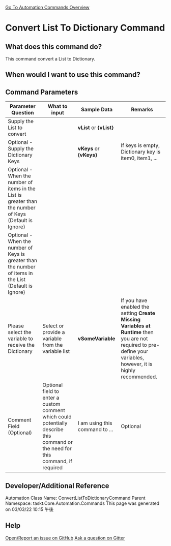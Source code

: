 <!--TITLE: Convert List To Dictionary Command -->
<!-- SUBTITLE: a command in the List Commands group. -->
[Go To Automation Commands Overview](/automation-commands.md)


# Convert List To Dictionary Command


## What does this command do?
This command convert a List to Dictionary.


## When would I want to use this command?



## Command Parameters
| Parameter Question   	| What to input  	|  Sample Data 	| Remarks  	|
| ---                    | ---               | ---           | ---       |
|Supply the List to convert||**vList** or **{vList}**||
|Optional - Supply the Dictionary Keys||**vKeys** or **{vKeys}**|If keys is empty, Dictionary key is item0, item1, ...|
|Optional - When the number of items in the List is greater than the number of Keys (Default is Ignore)||||
|Optional - When the number of Keys is greater than the number of items in the List (Default is Ignore)||||
|Please select the variable to receive the Dictionary|Select or provide a variable from the variable list|**vSomeVariable**|If you have enabled the setting **Create Missing Variables at Runtime** then you are not required to pre-define your variables, however, it is highly recommended.|
|Comment Field (Optional)|Optional field to enter a custom comment which could potentially describe this command or the need for this command, if required|I am using this command to ...|Optional|














## Developer/Additional Reference
Automation Class Name: ConvertListToDictionaryCommand
Parent Namespace: taskt.Core.Automation.Commands
This page was generated on 03/03/22 10:15 午後


## Help
[Open/Report an issue on GitHub](https://github.com/saucepleez/taskt/issues/new)
[Ask a question on Gitter](https://gitter.im/taskt-rpa/Lobby)
